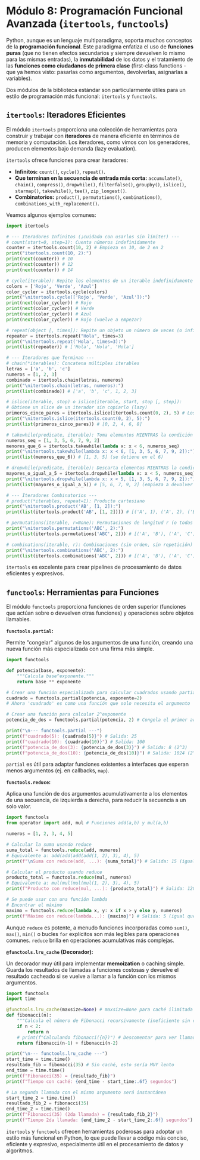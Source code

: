 # Módulo 8: Programación Funcional Avanzada (`itertools`, `functools`)

Python, aunque es un lenguaje multiparadigma, soporta muchos conceptos de la **programación funcional**. Este paradigma enfatiza el uso de **funciones puras** (que no tienen efectos secundarios y siempre devuelven lo mismo para las mismas entradas), la **inmutabilidad** de los datos y el tratamiento de las **funciones como ciudadanos de primera clase** (first-class functions - que ya hemos visto: pasarlas como argumentos, devolverlas, asignarlas a variables).

Dos módulos de la biblioteca estándar son particularmente útiles para un estilo de programación más funcional: `itertools` y `functools`.

## `itertools`: Iteradores Eficientes

El módulo `itertools` proporciona una colección de herramientas para construir y trabajar con **iteradores** de manera eficiente en términos de memoria y computación. Los iteradores, como vimos con los generadores, producen elementos bajo demanda (lazy evaluation).

`itertools` ofrece funciones para crear iteradores:

*   **Infinitos:** `count()`, `cycle()`, `repeat()`.
*   **Que terminan en la secuencia de entrada más corta:** `accumulate()`, `chain()`, `compress()`, `dropwhile()`, `filterfalse()`, `groupby()`, `islice()`, `starmap()`, `takewhile()`, `tee()`, `zip_longest()`.
*   **Combinatorios:** `product()`, `permutations()`, `combinations()`, `combinations_with_replacement()`.

Veamos algunos ejemplos comunes:

```python
import itertools

# --- Iteradores Infinitos (¡cuidado con usarlos sin límite!) ---
# count(start=0, step=1): Cuenta números indefinidamente
counter = itertools.count(10, 2) # Empieza en 10, de 2 en 2
print("itertools.count(10, 2):")
print(next(counter)) # 10
print(next(counter)) # 12
print(next(counter)) # 14

# cycle(iterable): Repite los elementos de un iterable indefinidamente
colors = ['Rojo', 'Verde', 'Azul']
color_cycler = itertools.cycle(colors)
print("\nitertools.cycle(['Rojo', 'Verde', 'Azul']):")
print(next(color_cycler)) # Rojo
print(next(color_cycler)) # Verde
print(next(color_cycler)) # Azul
print(next(color_cycler)) # Rojo (vuelve a empezar)

# repeat(object [, times]): Repite un objeto un número de veces (o infinitamente)
repeater = itertools.repeat("Hola", times=3)
print("\nitertools.repeat('Hola', times=3):")
print(list(repeater)) # ['Hola', 'Hola', 'Hola']

# --- Iteradores que Terminan ---
# chain(*iterables): Concatena múltiples iterables
letras = ['a', 'b', 'c']
numeros = [1, 2, 3]
combinado = itertools.chain(letras, numeros)
print("\nitertools.chain(letras, numeros):")
print(list(combinado)) # ['a', 'b', 'c', 1, 2, 3]

# islice(iterable, stop) o islice(iterable, start, stop [, step]):
# Obtiene un slice de un iterador sin copiarlo (lazy)
primeros_cinco_pares = itertools.islice(itertools.count(0, 2), 5) # Los primeros 5 pares
print("\nitertools.islice(itertools.count(0, 2), 5):")
print(list(primeros_cinco_pares)) # [0, 2, 4, 6, 8]

# takewhile(predicate, iterable): Toma elementos MIENTRAS la condición (predicate) sea True
numeros_seq = [1, 3, 5, 6, 7, 9, 2]
menores_que_6 = itertools.takewhile(lambda x: x < 6, numeros_seq)
print("\nitertools.takewhile(lambda x: x < 6, [1, 3, 5, 6, 7, 9, 2]):")
print(list(menores_que_6)) # [1, 3, 5] (se detiene en el 6)

# dropwhile(predicate, iterable): Descarta elementos MIENTRAS la condición sea True, luego devuelve el resto
mayores_o_igual_a_5 = itertools.dropwhile(lambda x: x < 5, numeros_seq)
print("\nitertools.dropwhile(lambda x: x < 5, [1, 3, 5, 6, 7, 9, 2]):")
print(list(mayores_o_igual_a_5)) # [5, 6, 7, 9, 2] (empieza a devolver desde el 5)

# --- Iteradores Combinatorios ---
# product(*iterables, repeat=1): Producto cartesiano
print("\nitertools.product('AB', [1, 2]):")
print(list(itertools.product('AB', [1, 2]))) # [('A', 1), ('A', 2), ('B', 1), ('B', 2)]

# permutations(iterable, r=None): Permutaciones de longitud r (o todas si r=None)
print("\nitertools.permutations('ABC', 2):")
print(list(itertools.permutations('ABC', 2))) # [('A', 'B'), ('A', 'C'), ('B', 'A'), ('B', 'C'), ('C', 'A'), ('C', 'B')]

# combinations(iterable, r): Combinaciones (sin orden, sin repetición) de longitud r
print("\nitertools.combinations('ABC', 2):")
print(list(itertools.combinations('ABC', 2))) # [('A', 'B'), ('A', 'C'), ('B', 'C')]
```
`itertools` es excelente para crear pipelines de procesamiento de datos eficientes y expresivos.

## `functools`: Herramientas para Funciones

El módulo `functools` proporciona funciones de orden superior (funciones que actúan sobre o devuelven otras funciones) y operaciones sobre objetos llamables.

**`functools.partial`:**

Permite "congelar" algunos de los argumentos de una función, creando una nueva función más especializada con una firma más simple.

```python
import functools

def potencia(base, exponente):
    """Calcula base^exponente."""
    return base ** exponente

# Crear una función especializada para calcular cuadrados usando partial
cuadrado = functools.partial(potencia, exponente=2)
# Ahora 'cuadrado' es como una función que solo necesita el argumento 'base'

# Crear una función para calcular 2^exponente
potencia_de_dos = functools.partial(potencia, 2) # Congela el primer argumento 'base'

print("\n--- functools.partial ---")
print(f"cuadrado(5): {cuadrado(5)}") # Salida: 25
print(f"cuadrado(10): {cuadrado(10)}") # Salida: 100
print(f"potencia_de_dos(3): {potencia_de_dos(3)}") # Salida: 8 (2^3)
print(f"potencia_de_dos(10): {potencia_de_dos(10)}") # Salida: 1024 (2^10)
```
`partial` es útil para adaptar funciones existentes a interfaces que esperan menos argumentos (ej. en callbacks, `map`).

**`functools.reduce`:**

Aplica una función de dos argumentos acumulativamente a los elementos de una secuencia, de izquierda a derecha, para reducir la secuencia a un solo valor.

```python
import functools
from operator import add, mul # Funciones add(a,b) y mul(a,b)

numeros = [1, 2, 3, 4, 5]

# Calcular la suma usando reduce
suma_total = functools.reduce(add, numeros)
# Equivalente a: add(add(add(add(1, 2), 3), 4), 5)
print(f"\nSuma con reduce(add, ...): {suma_total}") # Salida: 15 (igual que sum(numeros))

# Calcular el producto usando reduce
producto_total = functools.reduce(mul, numeros)
# Equivalente a: mul(mul(mul(mul(1, 2), 3), 4), 5)
print(f"Producto con reduce(mul, ...): {producto_total}") # Salida: 120

# Se puede usar con una función lambda
# Encontrar el máximo
maximo = functools.reduce(lambda x, y: x if x > y else y, numeros)
print(f"Máximo con reduce(lambda...): {maximo}") # Salida: 5 (igual que max(numeros))
```
Aunque `reduce` es potente, a menudo funciones incorporadas como `sum()`, `max()`, `min()` o bucles `for` explícitos son más legibles para operaciones comunes. `reduce` brilla en operaciones acumulativas más complejas.

**`@functools.lru_cache` (Decorador):**

Un decorador muy útil para implementar **memoization** o caching simple. Guarda los resultados de llamadas a funciones costosas y devuelve el resultado cacheado si se vuelve a llamar a la función con los mismos argumentos.

```python
import functools
import time

@functools.lru_cache(maxsize=None) # maxsize=None para caché ilimitada
def fibonacci(n):
    """Calcula el número de Fibonacci recursivamente (ineficiente sin caché)."""
    if n < 2:
        return n
    # print(f"Calculando fibonacci({n})") # Descomentar para ver llamadas
    return fibonacci(n-1) + fibonacci(n-2)

print("\n--- functools.lru_cache ---")
start_time = time.time()
resultado_fib = fibonacci(35) # Sin caché, esto sería MUY lento
end_time = time.time()
print(f"Fibonacci(35) = {resultado_fib}")
print(f"Tiempo con caché: {end_time - start_time:.6f} segundos")

# La segunda llamada con el mismo argumento será instantánea
start_time_2 = time.time()
resultado_fib_2 = fibonacci(35)
end_time_2 = time.time()
print(f"Fibonacci(35) (2da llamada) = {resultado_fib_2}")
print(f"Tiempo 2da llamada: {end_time_2 - start_time_2:.6f} segundos")
```

`itertools` y `functools` ofrecen herramientas poderosas para adoptar un estilo más funcional en Python, lo que puede llevar a código más conciso, eficiente y expresivo, especialmente útil en el procesamiento de datos y algoritmos.
